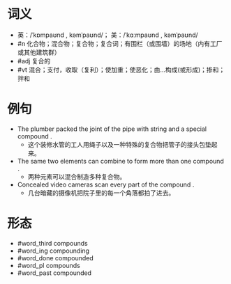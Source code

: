 # 词义
- 英：/ˈkɒmpaʊnd , kəmˈpaʊnd/； 美：/ˈkɑːmpaʊnd , kəmˈpaʊnd/
- #n 化合物；混合物；复合物；复合词；有围栏（或围墙）的场地（内有工厂或其他建筑群）
- #adj 复合的
- #vt 混合；支付，收取（复利）；使加重；使恶化；由…构成(或形成)；掺和；拌和
# 例句
- The plumber packed the joint of the pipe with string and a special compound .
	- 这个装修水管的工人用绳子以及一种特殊的复合物把管子的接头包垫起来。
- The same two elements can combine to form more than one compound .
	- 两种元素可以混合制造多种复合物。
- Concealed video cameras scan every part of the compound .
	- 几台暗藏的摄像机把院子里的每一个角落都拍了进去。
# 形态
- #word_third compounds
- #word_ing compounding
- #word_done compounded
- #word_pl compounds
- #word_past compounded
